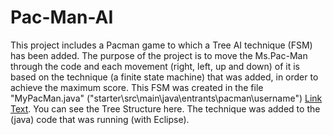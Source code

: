 # Pac-Man-AI
This project includes a Pacman game to which a Tree AI technique (FSM) has been added. The purpose of the project is to move the Ms.Pac-Man through the code and each movement (right, left, up and down) of it is based on the technique (a finite state machine) that was added, in order to achieve the maximum score.
This FSM was created in the file "MyPacMan.java" ("starter\src\main\java\entrants\pacman\username") [Link Text](starter/src/main/java/entrants/pacman/username/MyPacMan.java).
You can see the Tree Structure here.
The technique was added to the (java) code that was running (with Eclipse).
